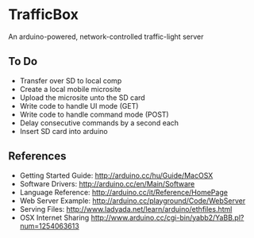 TrafficBox
==========
An arduino-powered, network-controlled traffic-light server

To Do
------
- Transfer over SD to local comp
- Create a local mobile microsite
- Upload the microsite unto the SD card
- Write code to handle UI mode (GET)
- Write code to handle command mode (POST)
- Delay consecutive commands by a second each
- Insert SD card into arduino


References
----------
- Getting Started Guide: <http://arduino.cc/hu/Guide/MacOSX>
- Software Drivers: <http://arduino.cc/en/Main/Software>
- Language Reference: <http://arduino.cc/it/Reference/HomePage>
- Web Server Example: <http://arduino.cc/playground/Code/WebServer>
- Serving Files: <http://www.ladyada.net/learn/arduino/ethfiles.html>
- OSX Internet Sharing <http://www.arduino.cc/cgi-bin/yabb2/YaBB.pl?num=1254063613>